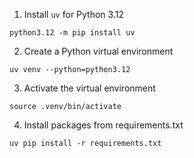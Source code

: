 1. Install `uv` for Python 3.12
```shell
python3.12 -m pip install uv
```

2. Create a Python virtual environment
```shell
uv venv --python=python3.12
```

3. Activate the virtual environment
```shell
source .venv/bin/activate
```

4. Install packages from requirements.txt
```shell
uv pip install -r requirements.txt
```